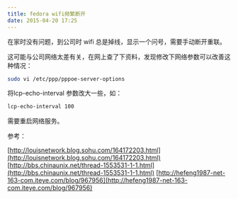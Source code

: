 ```yaml
---
title: fedora wifi频繁断开
date: 2015-04-20 17:25
---
```


在家时没有问题，到公司时 wifi 总是掉线，显示一个问号，需要手动断开重联。

这可能与公司网络太差有关，在网上查了下资料，发现修改下网络参数可以改善这种情况：

```bash
sudo vi /etc/ppp/pppoe-server-options
```
<!--more-->
将lcp-echo-interval 参数改大一些，如：

``` bash
lcp-echo-interval 100
```

需要重启网络服务。


参考：

[http://louisnetwork.blog.sohu.com/164172203.html](http://louisnetwork.blog.sohu.com/164172203.html)
[http://bbs.chinaunix.net/thread-1553531-1-1.html](http://bbs.chinaunix.net/thread-1553531-1-1.html)
[http://hefeng1987-net-163-com.iteye.com/blog/967956](http://hefeng1987-net-163-com.iteye.com/blog/967956)